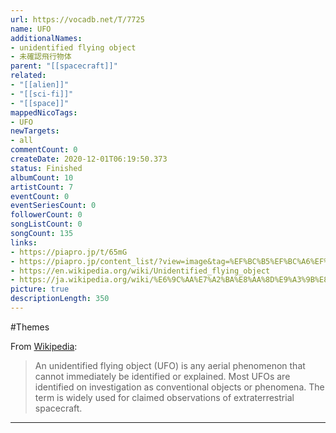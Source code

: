 ```yaml
---
url: https://vocadb.net/T/7725
name: UFO
additionalNames: 
- unidentified flying object
- 未確認飛行物体
parent: "[[spacecraft]]"
related:
- "[[alien]]"
- "[[sci-fi]]"
- "[[space]]"
mappedNicoTags:
- UFO
newTargets:
- all
commentCount: 0
createDate: 2020-12-01T06:19:50.373
status: Finished
albumCount: 10
artistCount: 7
eventCount: 0
eventSeriesCount: 0
followerCount: 0
songListCount: 0
songCount: 135
links: 
- https://piapro.jp/t/65mG
- https://piapro.jp/content_list/?view=image&tag=%EF%BC%B5%EF%BC%A6%EF%BC%AF
- https://en.wikipedia.org/wiki/Unidentified_flying_object
- https://ja.wikipedia.org/wiki/%E6%9C%AA%E7%A2%BA%E8%AA%8D%E9%A3%9B%E8%A1%8C%E7%89%A9%E4%BD%93
picture: true
descriptionLength: 350
---
```


#Themes

From [Wikipedia](https://en.wikipedia.org/wiki/Unidentified_flying_object):
>An unidentified flying object (UFO) is any aerial phenomenon that cannot immediately be identified or explained. Most UFOs are identified on investigation as conventional objects or phenomena. The term is widely used for claimed observations of extraterrestrial spacecraft.

---

